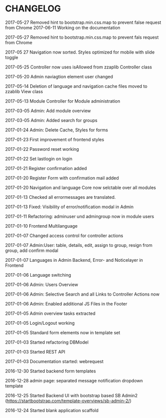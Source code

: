 CHANGELOG
=========

2017-05-27 Removed hint to bootstrap.min.css.map to prevent false request from Chrome
2017-06-11 Working on the documentation

2017-05-27 Removed hint to bootstrap.min.css.map to prevent fals request from Chrome

2017-05 27 Navigation now sorted. Styles optimized for mobile with slide toggle

2017-05-25 Controller now uses isAllowed from zzaplib Controller class

2017-05-20 Admin naviagtion element user changed

2017-05-14 Deletion of language and navigation cache files moved to zzablib View class

2017-05-13 Module Controller for Module administration

2017-03-05 Admin: Add module overview

2017-03-05 Admin: Added search for groups

2017-01-24 Admin: Delete Cache, Styles for forms

2017-01-23 First improvement of frontend styles

2017-01-22 Password reset working

2017-01-22 Set lastlogin on login

2017-01-21 Register confirmation added

2017-01-20 Register Form with confirmation mail added

2017-01-20 Navigation and language Core now selctable over all modules

2017-01-13 Checked all errormessages are translated.

2017-01-13 Fixed: Visibility of error/notification modal in Admin

2017-01-11 Refactoring: adminuser und admingroup now in module users

2017-01-10 Frontend Multilanguage

2017-01-07 Changed access control for controller actions

2017-01-07 Admin:User: table, details, edit, assign to group, resign from group, add confirm modal

2017-01-07 Languages in Admin Backend, Error- and Noticelayer in Frontend

2017-01-06 Language switching

2017-01-06 Admin: Users Overview

2017-01-06 Admin: Selective Search and all Links to Controller Actions now

2017-01-06 Admin: Enabled additional JS Files in the Footer

2017-01-05 Admin overview tasks extracted

2017-01-05 Login/Logout working

2017-01-05 Standard form elements now in template set

2017-01-03 Started refactoring DBModel

2017-01-03 Started REST API

2017-01-03 Documentation started: webrequest

2016-12-30 Started backend form templates

2016-12-28 admin page: separated message notification dropdown template

2016-12-25 Started Backend UI with bootstrap based SB Admin2 (https://startbootstrap.com/template-overviews/sb-admin-2/)

2016-12-24 Started blank application scaffold